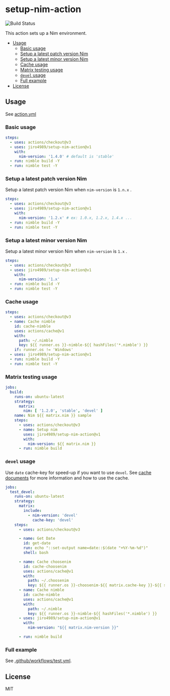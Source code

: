 # setup-nim-action

![Build Status](https://github.com/jiro4989/setup-nim-action/workflows/build/badge.svg)

This action sets up a Nim environment.

<!-- vim-markdown-toc GFM -->

* [Usage](#usage)
  * [Basic usage](#basic-usage)
  * [Setup a latest patch version Nim](#setup-a-latest-patch-version-nim)
  * [Setup a latest minor version Nim](#setup-a-latest-minor-version-nim)
  * [Cache usage](#cache-usage)
  * [Matrix testing usage](#matrix-testing-usage)
  * [`devel` usage](#devel-usage)
  * [Full example](#full-example)
* [License](#license)

<!-- vim-markdown-toc -->

## Usage

See [action.yml](action.yml)

### Basic usage

```yaml
steps:
  - uses: actions/checkout@v3
  - uses: jiro4989/setup-nim-action@v1
    with:
      nim-version: '1.4.0' # default is 'stable'
  - run: nimble build -Y
  - run: nimble test -Y
```

### Setup a latest patch version Nim

Setup a latest patch version Nim when `nim-version` is `1.n.x` .

```yaml
steps:
  - uses: actions/checkout@v3
  - uses: jiro4989/setup-nim-action@v1
    with:
      nim-version: '1.2.x' # ex: 1.0.x, 1.2.x, 1.4.x ...
  - run: nimble build -Y
  - run: nimble test -Y
```

### Setup a latest minor version Nim

Setup a latest minor version Nim when `nim-version` is `1.x` .

```yaml
steps:
  - uses: actions/checkout@v3
  - uses: jiro4989/setup-nim-action@v1
    with:
      nim-version: '1.x'
  - run: nimble build -Y
  - run: nimble test -Y
```

### Cache usage

```yaml
steps:
  - uses: actions/checkout@v3
  - name: Cache nimble
    id: cache-nimble
    uses: actions/cache@v1
    with:
      path: ~/.nimble
      key: ${{ runner.os }}-nimble-${{ hashFiles('*.nimble') }}
    if: runner.os != 'Windows'
  - uses: jiro4989/setup-nim-action@v1
  - run: nimble build -Y
  - run: nimble test -Y
```

### Matrix testing usage

```yaml
jobs:
  build:
    runs-on: ubuntu-latest
    strategy:
      matrix:
        nim: [ '1.2.0', 'stable', 'devel' ]
    name: Nim ${{ matrix.nim }} sample
    steps:
      - uses: actions/checkout@v3
      - name: Setup nim
        uses: jiro4989/setup-nim-action@v1
        with:
          nim-version: ${{ matrix.nim }}
      - run: nimble build
```

### `devel` usage

Use `date` cache-key for speed-up if you want to use `devel`.
See [cache documents](https://github.com/actions/cache) for more information and how to use the cache.

```yaml
jobs:
  test_devel:
    runs-on: ubuntu-latest
    strategy:
      matrix:
        include:
          - nim-version: 'devel'
            cache-key: 'devel'
    steps:
      - uses: actions/checkout@v3

      - name: Get Date
        id: get-date
        run: echo "::set-output name=date::$(date "+%Y-%m-%d")"
        shell: bash

      - name: Cache choosenim
        id: cache-choosenim
        uses: actions/cache@v1
        with:
          path: ~/.choosenim
          key: ${{ runner.os }}-choosenim-${{ matrix.cache-key }}-${{ steps.get-date.outputs.date }}
      - name: Cache nimble
        id: cache-nimble
        uses: actions/cache@v1
        with:
          path: ~/.nimble
          key: ${{ runner.os }}-nimble-${{ hashFiles('*.nimble') }}
      - uses: jiro4989/setup-nim-action@v1
        with:
          nim-version: "${{ matrix.nim-version }}"

      - run: nimble build
```

### Full example

See [.github/workflows/test.yml](.github/workflows/test.yml).

## License

MIT


